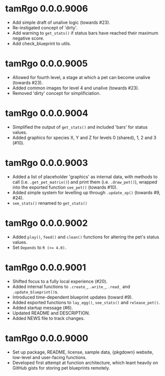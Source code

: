 # tamRgo 0.0.0.9006

* Add simple draft of unalive logic (towards #23).
* Re-instigated concept of 'dirty'.
* Add warning to `get_stats()` if status bars have reached their maximum negative score.
* Add check_blueprint to utils.

# tamRgo 0.0.0.9005

* Allowed for fourth level, a stage at which a pet can become unalive (towards #23).
* Added common images for level 4 and unalive (towards #23).
* Removed 'dirty' concept for simplificiation.

# tamRgo 0.0.0.9004

* Simplified the output of `get_stats()` and included 'bars' for status values.
* Added graphics for species X, Y and Z for levels 0 (shared), 1, 2 and 3 (#10).

# tamRgo 0.0.0.9003

* Added a list of placeholder 'graphics' as internal data, with methods to call (i.e. `.get_pet_matrix()`) and print them (i.e. `.draw_pet()`), wrapped into the exported function `see_pet()` (towards #10).
* Added simple system for levelling up through `.update_xp()` (towards #9, #24).
* `see_stats()` renamed to `get_stats()`

# tamRgo 0.0.0.9002

* Added `play()`, `feed()` and `clean()` functions for altering the pet's status values.
* Set `Depends` to `R (>= 4.0)`.

# tamRgo 0.0.0.9001

* Shifted focus to a fully local experience (#20).
* Added internal functions to `.create_`, `.write_`, `.read_` and `.update_blueprint()`s.
* Introduced time-dependent blueprint updates (toward #9).
* Added exported functions to `lay_egg()`, `see_stats()` and `release_pet()`.
* Added startup message (#6).
* Updated README and DESCRIPTION.
* Added NEWS file to track changes.

# tamRgo 0.0.0.9000

* Set up package, README, license, sample data, {pkgdown} website, low-level and user-facing functions.
* Developed first attempt at function architecture, which leant heavily on GitHub gists for storing pet blueprints remotely.
